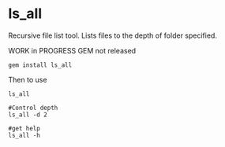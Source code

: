 ls_all
======

Recursive file list tool.
Lists files to the depth of folder specified.

WORK in PROGRESS GEM not released

    gem install ls_all

Then to use

    ls_all

    #Control depth
    ls_all -d 2

    #get help
    ls_all -h
